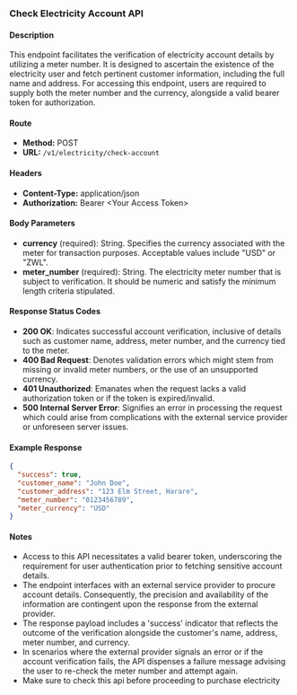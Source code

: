 ### Check Electricity Account API

#### Description
This endpoint facilitates the verification of electricity account details by utilizing a meter number. It is designed to ascertain the existence of the electricity user and fetch pertinent customer information, including the full name and address. For accessing this endpoint, users are required to supply both the meter number and the currency, alongside a valid bearer token for authorization.

#### Route
- **Method:** POST
- **URL:** `/v1/electricity/check-account`

#### Headers
- **Content-Type:** application/json
- **Authorization:** Bearer \<Your Access Token\>

#### Body Parameters
- **currency** (required): String. Specifies the currency associated with the meter for transaction purposes. Acceptable values include "USD" or "ZWL".
- **meter_number** (required): String. The electricity meter number that is subject to verification. It should be numeric and satisfy the minimum length criteria stipulated.

#### Response Status Codes
- **200 OK**: Indicates successful account verification, inclusive of details such as customer name, address, meter number, and the currency tied to the meter.
- **400 Bad Request**: Denotes validation errors which might stem from missing or invalid meter numbers, or the use of an unsupported currency.
- **401 Unauthorized**: Emanates when the request lacks a valid authorization token or if the token is expired/invalid.
- **500 Internal Server Error**: Signifies an error in processing the request which could arise from complications with the external service provider or unforeseen server issues.

#### Example Response
```json
{
  "success": true,
  "customer_name": "John Doe",
  "customer_address": "123 Elm Street, Harare",
  "meter_number": "0123456789",
  "meter_currency": "USD"
}
```

#### Notes
- Access to this API necessitates a valid bearer token, underscoring the requirement for user authentication prior to fetching sensitive account details.
- The endpoint interfaces with an external service provider to procure account details. Consequently, the precision and availability of the information are contingent upon the response from the external provider.
- The response payload includes a 'success' indicator that reflects the outcome of the verification alongside the customer's name, address, meter number, and currency.
- In scenarios where the external provider signals an error or if the account verification fails, the API dispenses a failure message advising the user to re-check the meter number and attempt again.
- Make sure to check this api before proceeding to purchase electricity
